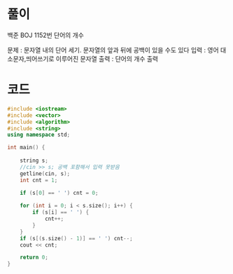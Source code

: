 # 풀이
백준 BOJ 1152번 단어의 개수

문제 : 문자열 내의 단어 세기. 문자열의 앞과 뒤에 공백이 있을 수도 있다
입력 : 영어 대소문자,띄어쓰기로 이루어진 문자열
출력 : 단어의 개수 출력

# 코드
```cpp
#include <iostream>
#include <vector>
#include <algorithm>
#include <string>
using namespace std;

int main() {
	
	string s;
	//cin >> s; 공백 포함해서 입력 못받음
	getline(cin, s);
	int cnt = 1;

	if (s[0] == ' ') cnt = 0;
	
	for (int i = 0; i < s.size(); i++) {
		if (s[i] == ' ') {
			cnt++;
		}
	}
	if (s[(s.size() - 1)] == ' ') cnt--;
	cout << cnt;

	return 0;
}
```
